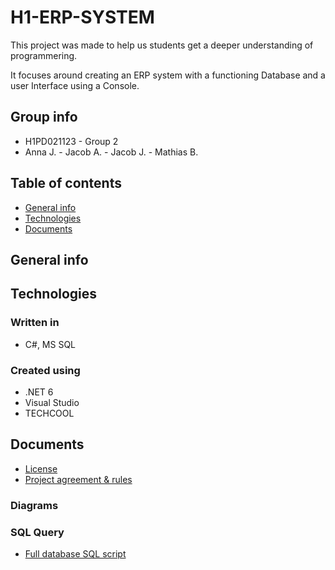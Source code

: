 # H1-ERP-SYSTEM 

This project was made to help us students get a deeper understanding of programmering.

It focuses around creating an ERP system with a functioning Database and a user Interface using a Console. 

## Group info
- H1PD021123 - Group 2
- Anna J. - Jacob A. - Jacob J. - Mathias B.

## Table of contents
- [General info](#general-info)
- [Technologies](#technologies)
- [Documents](#documents)
## General info
## Technologies
### Written in
- C#, MS SQL
### Created using
- .NET 6
- Visual Studio
- TECHCOOL
## Documents
- [License](./LICENSE.txt)
- [Project agreement & rules](./Documents/ERP_System_Gennemgående_Opgave.pdf)
### Diagrams
### SQL Query
- [Full database SQL script](./Documents/ERPDatabaseSQLScript.sql)
